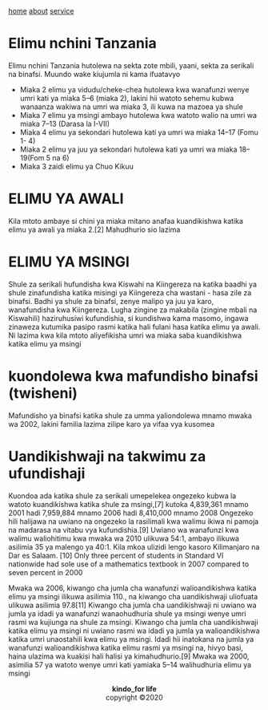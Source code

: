 
<html>
<head>
<title>kindo boy</title>
<link ref ="stylesheet" type="text/css" href="index.html"
<a href ="index.html"home</a>
<a href="#" >home</a>
<a href="#" >about</a>
<a href="#" >service</a>
</head>
<body>
<h1>Elimu nchini
Tanzania</h1>

<p>Elimu nchini Tanzania hutolewa na sekta
zote mbili, yaani, sekta za serikali na
binafsi.
 Muundo wake kiujumla ni kama ifuatavyo
</p>
<ul>
<li>Miaka 2 elimu ya vidudu/cheke-chea
hutolewa kwa wanafunzi wenye umri
kati ya miaka 5–6 (miaka 2), lakini hii
watoto sehemu kubwa wanaanza
wakiwa na umri wa miaka 3, ili kuwa
na mazoea ya shule</li>
<li>Miaka 7 elimu ya msingi ambayo
hutolewa kwa watoto walio na umri wa
miaka 7–13 (Darasa la I-VII)
</li>
<li>Miaka 4 elimu ya sekondari hutolewa
kati ya umri wa miaka 14–17 (Fomu 1-
4)</li>
<li>Miaka 2 elimu ya juu ya sekondari
hutolewa kati ya umri wa miaka 18–19(Fom 5 na 6)
</li>
<li>
Miaka 3 zaidi elimu ya Chuo Kikuu</li>
</ul>
<h1>ELIMU YA AWALI</h1>
<p>
Kila mtoto ambaye si chini ya miaka
mitano anafaa kuandikishwa katika
elimu ya awali ya miaka 2.[2] Mahudhurio
sio lazima</p>
<h1>ELIMU YA MSINGI</h1>
<p>Shule za serikali hufundisha kwa Kiswahi
na Kiingereza na katika baadhi ya shule
zinafundisha katika misingi ya Kiingereza
cha wastani - hasa zile za binafsi. Badhi
ya shule za binafsi, zenye malipo ya juu
ya karo, wanafundisha kwa Kiingereza.
Lugha zingine za makabila (zingine mbali
na Kiswahili) haziruhusiwi kufundishia, si
kundishwa kama masomo, ingawa
zinaweza kutumika pasipo rasmi katika
hali fulani hasa katika elimu ya awali.
Ni lazima kwa kila mtoto aliyefikisha umri
wa miaka saba kuandikishwa katika
elimu ya msingi</p>
<h1>kuondolewa kwa mafundisho binafsi (twisheni)</h1>
<p>
Mafundisho ya binafsi katika shule za
umma yaliondolewa mnamo mwaka wa
2002, lakini familia lazima zilipe karo ya
vifaa vya kusomea</p>

<h1>Uandikishwaji na takwimu za
ufundishaji</h1>
<p>
Kuondoa ada katika shule za serikali
umepelekea ongezeko kubwa la watoto
kuandikishwa katika shule za msingi,[7]
kutoka 4,839,361 mnamo 2001 hadi
7,959,884 mnamo 2006 hadi 8,410,000
mnamo 2008 Ongezeko hili halijawa na uwiano na
ongezeko la rasilimali kwa walimu ikiwa
ni pamoja na madarasa na vitabu vya
kufundishia.[9] Uwiano wa wanafunzi kwa
walimu waliohitimu kwa mwaka wa 2010
ulikuwa 54:1, ambayo ilikuwa asilimia 35
ya malengo ya 40:1. Kila mkoa ulizidi
lengo kasoro Kilimanjaro na Dar es
Salaam.
[10] Only three percent of
students in Standard VI nationwide had
sole use of a mathematics textbook in
2007 compared to seven percent in
2000</p>
<p>Mwaka wa 2006, kiwango cha jumla cha
wanafunzi walioandikishwa katika elimu
ya msingi ilikuwa asilimia 110., na kiwango cha uandikishwaji uliofuata
ulikuwa asilimia 97.8[11] Kiwango cha
jumla cha uandikishwaji ni uwiano wa
jumla ya idadi ya wanafunzi
wanaohudhuria shule ya msingi wenye
umri rasmi wa kujiunga na shule za
msingi. Kiwango cha jumla cha
uandikishwaji katika elimu ya msingi ni
uwiano rasmi wa idadi ya jumla ya
walioandikishwa katika umri unaostahili
kwa elimu ya msingi. Idadi hii inatokana
na jumla ya wanafunzi walioandikishwa
katika elimu rasmi ya msingi na, hivyo
basi, haina ulazima wa kuakisi hali halisi
ya kimahudhurio.[9] Mwaka wa 2000,
asimilia 57 ya watoto 
wenye umri kati yamiaka 5–14
 walihudhuria elimu ya msingi</p>

<center><b>kindo_for life</b></center>
<center>copyright ©2020</center>
</body>



</html>
